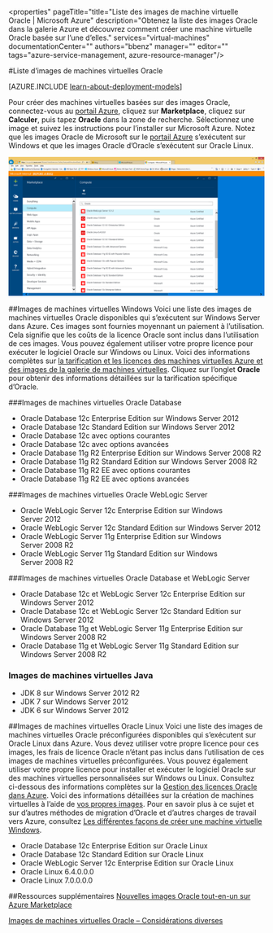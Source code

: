 <properties" pageTitle="title="Liste des images de machine virtuelle Oracle | Microsoft Azure" description="Obtenez la liste des images Oracle dans la galerie Azure et découvrez comment créer une machine virtuelle Oracle basée sur l’une d’elles." services="virtual-machines" documentationCenter="" authors="bbenz" manager="" editor="" tags="azure-service-management, azure-resource-manager"/>

<tags
ms.service="virtual-machines"
ms.devlang="na"
ms.topic="article"
ms.tgt_pltfrm="vm-multiple"
ms.workload="infrastructure-services"
ms.date="06/22/2015"
ms.author="bbenz" />

#Liste d’images de machines virtuelles Oracle

[AZURE.INCLUDE [learn-about-deployment-models](../../includes/learn-about-deployment-models-both-include.md)]


Pour créer des machines virtuelles basées sur des images Oracle, connectez-vous au [portail Azure](https://ms.portal.azure.com/), cliquez sur **Marketplace**, cliquez sur **Calculer**, puis tapez **Oracle** dans la zone de recherche. Sélectionnez une image et suivez les instructions pour l’installer sur Microsoft Azure. Notez que les images Oracle de Microsoft sur le [portail Azure](https://ms.portal.azure.com/) s’exécutent sur Windows et que les images Oracle d’Oracle s’exécutent sur Oracle Linux.

![](media/virtual-machines-oracle-list-oracle-virtual-machine-images/image1.png)

##Images de machines virtuelles Windows
Voici une liste des images de machines virtuelles Oracle disponibles qui s’exécutent sur Windows Server dans Azure. Ces images sont fournies moyennant un paiement à l’utilisation. Cela signifie que les coûts de la licence Oracle sont inclus dans l’utilisation de ces images. Vous pouvez également utiliser votre propre licence pour exécuter le logiciel Oracle sur Windows ou Linux. Voici des informations complètes sur [la tarification et les licences des machines virtuelles Azure et des images de la galerie de machines virtuelles](http://azure.microsoft.com/pricing/details/virtual-machines/#oracle-software). Cliquez sur l’onglet **Oracle** pour obtenir des informations détaillées sur la tarification spécifique d’Oracle.

###Images de machines virtuelles Oracle Database
- Oracle Database 12c Enterprise Edition sur Windows Server 2012
- Oracle Database 12c Standard Edition sur Windows Server 2012
- Oracle Database 12c avec options courantes
- Oracle Database 12c avec options avancées
- Oracle Database 11g R2 Enterprise Edition sur Windows Server 2008 R2
- Oracle Database 11g R2 Standard Edition sur Windows Server 2008 R2
- Oracle Database 11g R2 EE avec options courantes
- Oracle Database 11g R2 EE avec options avancées  

###Images de machines virtuelles Oracle WebLogic Server
- Oracle WebLogic Server 12c Enterprise Edition sur Windows Server 2012
- Oracle WebLogic Server 12c Standard Edition sur Windows Server 2012
- Oracle WebLogic Server 11g Enterprise Edition sur Windows Server 2008 R2
- Oracle WebLogic Server 11g Standard Edition sur Windows Server 2008 R2  

###Images de machines virtuelles Oracle Database et WebLogic Server  
- Oracle Database 12c et WebLogic Server 12c Enterprise Edition sur Windows Server 2012
- Oracle Database 12c et WebLogic Server 12c Standard Edition sur Windows Server 2012
- Oracle Database 11g et WebLogic Server 11g Enterprise Edition sur Windows Server 2008 R2
- Oracle Database 11g et WebLogic Server 11g Standard Edition sur Windows Server 2008 R2

### Images de machines virtuelles Java
-	JDK 8 sur Windows Server 2012 R2
-	JDK 7 sur Windows Server 2012
-	JDK 6 sur Windows Server 2012


##Images de machines virtuelles Oracle Linux
Voici une liste des images de machines virtuelles Oracle préconfigurées disponibles qui s’exécutent sur Oracle Linux dans Azure. Vous devez utiliser votre propre licence pour ces images, les frais de licence Oracle n’étant pas inclus dans l’utilisation de ces images de machines virtuelles préconfigurées. Vous pouvez également utiliser votre propre licence pour installer et exécuter le logiciel Oracle sur des machines virtuelles personnalisées sur Windows ou Linux. Consultez ci-dessous des informations complètes sur la [Gestion des licences Oracle dans Azure](http://www.oracle.com/technetwork/topics/cloud/faq-1963009.html#support). Voici des informations détaillées sur la création de machines virtuelles à l’aide de [vos propres images](virtual-machines-create-upload-vhd-windows-server.md). Pour en savoir plus à ce sujet et sur d’autres méthodes de migration d’Oracle et d’autres charges de travail vers Azure, consultez [Les différentes façons de créer une machine virtuelle Windows](virtual-machines-windows-choices-create-vm.md).

- Oracle Database 12c Enterprise Edition sur Oracle Linux
- Oracle Database 12c Standard Edition sur Oracle Linux
- Oracle WebLogic Server 12c Enterprise Edition sur Oracle Linux
- Oracle Linux 6.4.0.0.0
- Oracle Linux 7.0.0.0.0

##Ressources supplémentaires
[Nouvelles images Oracle tout-en-un sur Azure Marketplace](https://msopentech.com/blog/2015/02/19/new-one-oracle-images-azure-marketplace/)

[Images de machines virtuelles Oracle – Considérations diverses](#miscellaneous-considerations-for-oracle-virtual-machine-images-new-article)

<!---HONumber=AcomDC_1203_2015-->